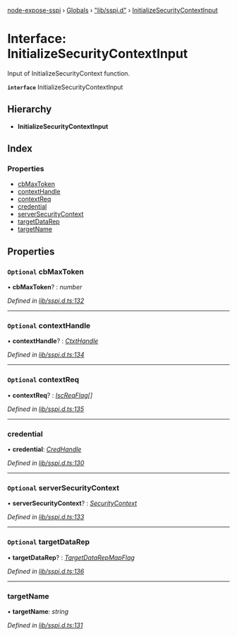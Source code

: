 [node-expose-sspi](../README.md) › [Globals](../globals.md) › ["lib/sspi.d"](../modules/_lib_sspi_d_.md) › [InitializeSecurityContextInput](_lib_sspi_d_.initializesecuritycontextinput.md)

# Interface: InitializeSecurityContextInput

Input of InitializeSecurityContext function.

**`interface`** InitializeSecurityContextInput

## Hierarchy

* **InitializeSecurityContextInput**

## Index

### Properties

* [cbMaxToken](_lib_sspi_d_.initializesecuritycontextinput.md#optional-cbmaxtoken)
* [contextHandle](_lib_sspi_d_.initializesecuritycontextinput.md#optional-contexthandle)
* [contextReq](_lib_sspi_d_.initializesecuritycontextinput.md#optional-contextreq)
* [credential](_lib_sspi_d_.initializesecuritycontextinput.md#credential)
* [serverSecurityContext](_lib_sspi_d_.initializesecuritycontextinput.md#optional-serversecuritycontext)
* [targetDataRep](_lib_sspi_d_.initializesecuritycontextinput.md#optional-targetdatarep)
* [targetName](_lib_sspi_d_.initializesecuritycontextinput.md#targetname)

## Properties

### `Optional` cbMaxToken

• **cbMaxToken**? : *number*

*Defined in [lib/sspi.d.ts:132](https://github.com/jlguenego/node-expose-sspi/blob/c79000f/lib/sspi.d.ts#L132)*

___

### `Optional` contextHandle

• **contextHandle**? : *[CtxtHandle](_lib_sspi_d_.ctxthandle.md)*

*Defined in [lib/sspi.d.ts:134](https://github.com/jlguenego/node-expose-sspi/blob/c79000f/lib/sspi.d.ts#L134)*

___

### `Optional` contextReq

• **contextReq**? : *[IscReqFlag](../modules/_lib_flags_iscreqflag_d_.md#iscreqflag)[]*

*Defined in [lib/sspi.d.ts:135](https://github.com/jlguenego/node-expose-sspi/blob/c79000f/lib/sspi.d.ts#L135)*

___

###  credential

• **credential**: *[CredHandle](_lib_sspi_d_.credhandle.md)*

*Defined in [lib/sspi.d.ts:130](https://github.com/jlguenego/node-expose-sspi/blob/c79000f/lib/sspi.d.ts#L130)*

___

### `Optional` serverSecurityContext

• **serverSecurityContext**? : *[SecurityContext](_lib_sspi_d_.securitycontext.md)*

*Defined in [lib/sspi.d.ts:133](https://github.com/jlguenego/node-expose-sspi/blob/c79000f/lib/sspi.d.ts#L133)*

___

### `Optional` targetDataRep

• **targetDataRep**? : *[TargetDataRepMapFlag](../modules/_lib_flags_targetdatarepmapflag_d_.md#targetdatarepmapflag)*

*Defined in [lib/sspi.d.ts:136](https://github.com/jlguenego/node-expose-sspi/blob/c79000f/lib/sspi.d.ts#L136)*

___

###  targetName

• **targetName**: *string*

*Defined in [lib/sspi.d.ts:131](https://github.com/jlguenego/node-expose-sspi/blob/c79000f/lib/sspi.d.ts#L131)*
